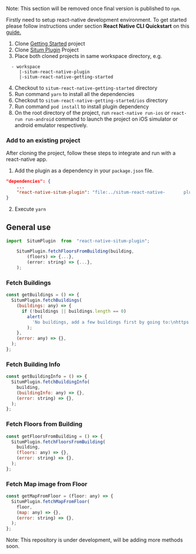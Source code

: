 Note: This section will be removed once final version is published to `npm`.

Firstly need to setup react-native development environment. To get started please follow instructions under section **React Native CLI Quickstart** on this [guide.](https://reactnative.dev/docs/environment-setup)

1. Clone [Getting Started](https://github.com/situmtech/situm-react-native-plugin) project
2. Clone [Situm Plugin](https://github.com/situmtech/situm-react-native-plugin) Project
3. Place both cloned projects in same workspace directory, e.g.

```
  - workspace
     |-situm-react-native-plugin
     |-situm-react-native-getting-started
```

4. Checkout to `situm-react-native-getting-started` directory
5. Run command `yarn` to install all the dependencies
6. Checkout to `situm-react-native-getting-started/ios` directory
7. Run command `pod install` to install plugin dependency
8. On the root directory of the project, run `react-native run-ios` or `react-run run-android` command to launch the project on iOS simulator or android emulator respectively.

### Add to an existing project

After cloning the project, follow these steps to integrate and run with a react-native app.

1. Add the plugin as a dependency in your `package.json` file.

```json
"dependencies": {
	...
	"react-native-situm-plugin": "file:../situm-react-native-		plugin"
}
```

2. Execute `yarn`

## General use

```js
import  SitumPlugin  from  "react-native-situm-plugin";

	SitumPlugin.fetchFloorsFromBuilding(building,
		(floors) => {...},
		(error: string) => {...},
	);
```

### Fetch Buildings

```js
const getBuildings = () => {
  SitumPlugin.fetchBuildings(
    (buildings: any) => {
      if (!buildings || buildings.length == 0)
        alert(
          'No buildings, add a few buildings first by going to:\nhttps://dashboard.situm.es/buildings',
        );
    },
    (error: any) => {},
  );
};
```

### Fetch Building Info

```js
const getBuildingInfo = () => {
  SitumPlugin.fetchBuildingInfo(
    building,
    (buildingInfo: any) => {},
    (error: string) => {},
  );
};
```

### Fetch Floors from Building

```js
const getFloorsFromBuilding = () => {
  SitumPlugin.fetchFloorsFromBuilding(
    building,
    (floors: any) => {},
    (error: string) => {},
  );
};
```

### Fetch Map image from Floor

```js
const getMapFromFloor = (floor: any) => {
  SitumPlugin.fetchMapFromFloor(
    floor,
    (map: any) => {},
    (error: string) => {},
  );
};
```

Note: This repository is under development, will be adding more methods soon.
